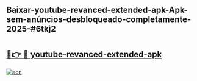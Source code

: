 ## Baixar-youtube-revanced-extended-apk-Apk-sem-anúncios-desbloqueado-completamente-2025-#6tkj2

# <h2><a href="https://ainizakaria.my?title=youtube-revanced-extended-apk&ref=20M">🔗👉 🔴 youtube-revanced-extended-apk</a></h2>

[![acn](https://github.com/user-attachments/assets/0f9c940e-d8b0-45ae-aac7-cd30a18b3e1c)](https://ainizakaria.my?title=youtube-revanced-extended-apk&ref=20M)

